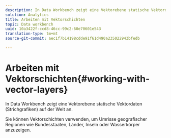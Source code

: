```yaml
---
description: In Data Workbench zeigt eine Vektorebene statische Vektordaten (Strichgrafiken) auf der Welt an.
solution: Analytics
title: Arbeiten mit Vektorschichten
topic: Data workbench
uuid: 10a3422f-ccd8-46cc-99c2-60e70601e543
translation-type: tm+mt
source-git-commit: aec1f7b14198cdde91f61d490a235022943bfedb

---
```



# Arbeiten mit Vektorschichten{#working-with-vector-layers}

In Data Workbench zeigt eine Vektorebene statische Vektordaten (Strichgrafiken) auf der Welt an.

Sie können Vektorschichten verwenden, um Umrisse geografischer Regionen wie Bundesstaaten, Länder, Inseln oder Wasserkörper anzuzeigen.

